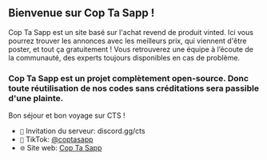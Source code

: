 ## Bienvenue sur Cop Ta Sapp !

Cop Ta Sapp est un site basé sur l'achat revend de produit vinted.
Ici vous pourrez trouver les annonces avec les meilleurs prix, qui viennent d'être poster, et  tout ça gratuitement !
     Vous retrouverez une équipe à l’écoute de la communauté, des experts toujours disponibles en cas de problème.

### __Cop Ta Sapp est un projet complètement open-source. Donc toute réutilisation de nos codes sans créditations sera passible d'une plainte.__


Bon séjour et bon voyage sur CTS !

* `🔗` Invitation du serveur: discord.gg/cts
* `🎵` TikTok: [@coptasapp](https://www.tiktok.com/@coptasapp)
* `🌐` Site web: [Cop Ta Sapp](https://cop-ta-sapp.fr)
